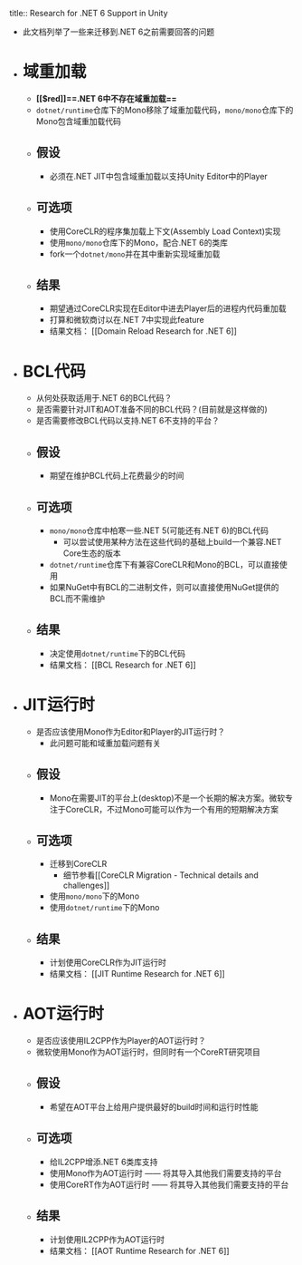 title:: Research for .NET 6 Support in Unity

- 此文档列举了一些来迁移到.NET 6之前需要回答的问题
- # 域重加载
	- **[[$red]]==.NET 6中不存在域重加载==**
	- ``dotnet/runtime``仓库下的Mono移除了域重加载代码，``mono/mono``仓库下的Mono包含域重加载代码
	- ## 假设
		- 必须在.NET JIT中包含域重加载以支持Unity Editor中的Player
	- ## 可选项
		- 使用CoreCLR的程序集加载上下文(Assembly Load Context)实现
		- 使用``mono/mono``仓库下的Mono，配合.NET 6的类库
		- fork一个``dotnet/mono``并在其中重新实现域重加载
	- ## 结果
		- 期望通过CoreCLR实现在Editor中进去Player后的进程内代码重加载
		- 打算和微软商讨以在.NET 7中实现此feature
		- 结果文档： [[Domain Reload Research for .NET 6]]
- # BCL代码
	- 从何处获取适用于.NET 6的BCL代码？
	- 是否需要针对JIT和AOT准备不同的BCL代码？(目前就是这样做的)
	- 是否需要修改BCL代码以支持.NET 6不支持的平台？
	- ## 假设
		- 期望在维护BCL代码上花费最少的时间
	- ## 可选项
		- ``mono/mono``仓库中柏寒一些.NET 5(可能还有.NET 6)的BCL代码
			- 可以尝试使用某种方法在这些代码的基础上build一个兼容.NET Core生态的版本
		- ``dotnet/runtime``仓库下有兼容CoreCLR和Mono的BCL，可以直接使用
		- 如果NuGet中有BCL的二进制文件，则可以直接使用NuGet提供的BCL而不需维护
	- ## 结果
		- 决定使用``dotnet/runtime``下的BCL代码
		- 结果文档： [[BCL Research for .NET 6]]
- # JIT运行时
	- 是否应该使用Mono作为Editor和Player的JIT运行时？
		- 此问题可能和域重加载问题有关
	- ## 假设
		- Mono在需要JIT的平台上(desktop)不是一个长期的解决方案。微软专注于CoreCLR，不过Mono可能可以作为一个有用的短期解决方案
	- ## 可选项
		- 迁移到CoreCLR
			- 细节参看[[CoreCLR Migration - Technical details and challenges]]
		- 使用``mono/mono``下的Mono
		- 使用``dotnet/runtime``下的Mono
	- ## 结果
		- 计划使用CoreCLR作为JIT运行时
		- 结果文档： [[JIT Runtime Research for .NET 6]]
- # AOT运行时
	- 是否应该使用IL2CPP作为Player的AOT运行时？
	- 微软使用Mono作为AOT运行时，但同时有一个CoreRT研究项目
	- ## 假设
		- 希望在AOT平台上给用户提供最好的build时间和运行时性能
	- ## 可选项
		- 给IL2CPP增添.NET 6类库支持
		- 使用Mono作为AOT运行时 —— 将其导入其他我们需要支持的平台
		- 使用CoreRT作为AOT运行时 —— 将其导入其他我们需要支持的平台
	- ## 结果
		- 计划使用IL2CPP作为AOT运行时
		- 结果文档： [[AOT Runtime Research for .NET 6]]